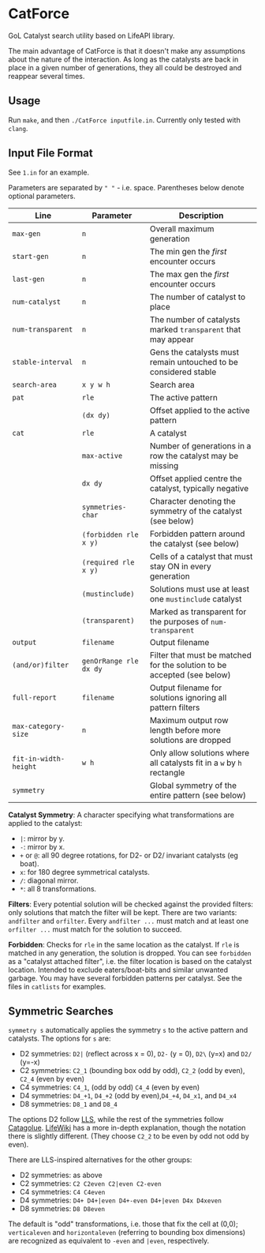 # CatForce
GoL Catalyst search utility based on LifeAPI library.

The main advantage of CatForce is that it doesn't make any assumptions
about the nature of the interaction. As long as the catalysts are back
in place in a given number of generations, they all could be destroyed
and reappear several times.

<!-- The torus centre is `(0, 0)` and left upper corner is `(-32, -->
<!-- -32)` and lower right corner is `(31,31)`. It has the same Y axis as -->
<!-- Golly (up is negative Y). -->

Usage
--
Run `make`, and then `./CatForce inputfile.in`. Currently only tested with `clang`.

Input File Format
--
See `1.in` for an example.

Parameters are separated by `" "` - i.e. space. Parentheses below
denote optional parameters.

| Line                  | Parameter              | Description                                                             |
|-----------------------|------------------------|-------------------------------------------------------------------------|
| `max-gen`             | `n`                    | Overall maximum generation                                              |
| `start-gen`           | `n`                    | The min gen the _first_ encounter occurs                                |
| `last-gen`            | `n`                    | The max gen the _first_ encounter occurs                                |
| `num-catalyst`        | `n`                    | The number of catalyst to place                                         |
| `num-transparent`     | `n`                    | The number of catalysts marked `transparent` that may appear            |
| `stable-interval`     | `n`                    | Gens the catalysts must remain untouched to be considered stable        |
| `search-area`         | `x y w h`              | Search area                                                             |
| `pat`                 | `rle`                  | The active pattern                                                      |
|                       | `(dx dy)`              | Offset applied to the active pattern                                    |
| `cat `                | `rle`                  | A catalyst                                                              |
|                       | `max-active`           | Number of generations in a row the catalyst may be missing              |
|                       | `dx dy`                | Offset applied centre the catalyst, typically negative                  |
|                       | `symmetries-char`      | Character denoting the symmetry of the catalyst (see below)             |
|                       | `(forbidden rle x y)`  | Forbidden pattern around the catalyst (see below)                       |
|                       | `(required rle x y)`   | Cells of a catalyst that must stay ON in every generation               |
|                       | `(mustinclude)`        | Solutions must use at least one `mustinclude` catalyst                  |
|                       | `(transparent)`        | Marked as transparent for the purposes of `num-transparent`             |
| `output`              | `filename`             | Output filename                                                         |
| `(and/or)filter`      | `genOrRange rle dx dy` | Filter that must be matched for the solution to be accepted (see below) |
| `full-report`         | `filename`             | Output filename for solutions ignoring all pattern filters              |
| `max-category-size`   | `n`                    | Maximum output row length before more solutions are dropped             |
| `fit-in-width-height` | `w h`                  | Only allow solutions where all catalysts fit in a `w` by `h` rectangle  |
| `symmetry`            |                        | Global symmetry of the entire pattern (see below)                       |

**Catalyst Symmetry**: A character specifying what transformations are
applied to the catalyst:
- `|`: mirror by y.
- `-`: mirror by x.
- `+` or `@`: all 90 degree rotations, for D2- or D2/ invariant catalysts (eg boat).
- `x`: for 180 degree symmetrical catalysts.
- `/`: diagonal mirror.
- `*`: all 8 transformations.

**Filters**: Every potential solution will be checked against the
provided filters: only solutions that match the filter will be
kept. There are two variants: `andfilter` and `orfilter`. Every
`andfilter ...` must match and at least one `orfilter ...` must match
for the solution to succeed.

**Forbidden**: Checks for `rle` in the same location as the
catalyst. If `rle` is matched in any generation, the solution is
dropped. You can see `forbidden` as a "catalyst attached filter",
i.e. the filter location is based on the catalyst location. Intended
to exclude eaters/boat-bits and similar unwanted garbage. You may have
several forbidden patterns per catalyst. See the files in `catlists`
for examples.

<!-- Combining Results -->
<!-- --- -->

<!-- `combine-results yes [<survive-0> <survive-1> ...]` -->

<!-- If this feature is enabled the search will at first ignore all filters -->
<!-- and survival inputs, and will search all the possible catalysts. Then -->
<!-- it will try to combine all the found catalysts in all possible -->
<!-- combinations, and only then will filter by `survive-i` and apply the -->
<!-- filters to exclude them from the final report. -->

<!-- This feature will generate report as follows: -->

<!-- - `output.rle` - all the possible catalysts. -->
<!-- - `output.rle_Combined*.rle` - will generate all combined reports. -->
<!-- - `output.rle_Final.rle` - the final report. **This is the main output.** -->

<!-- Optional survival filter per "iteration" are added. Combine works as -->
<!-- follows: each time it start from the initial search results (combine -->
<!-- by default uses survive count = 1), and tries to add catalyst from -->
<!-- those results. Sometimes one could get explosion, if the interaction -->
<!-- is very potent. So filter is added to limit the combine, by surviving -->
<!-- count (if something doesn't survive with two catalyst for 5 -->
<!-- iterations, it's probably junk - so CatForce will filter it on the -->
<!-- second combine iteration and not in the end). -->

<!-- This allows faster and more efficient combine operation with very -->
<!-- potent conduits which otherwise would overflow the system, with many -->
<!-- useless catalysts. -->

<!-- **NOTE** Recommended for use only for `num-catalyst` = 1 or 2 -->

<!-- **NOTE** See 4.in file for example.  -->

<!-- **NOTE** CatForce will use the last `survive-i` as the default from -->
<!-- that point on. If you don't enter any numbers it will use survival -->
<!-- count 1, and will filter only when finish all possible combinations. -->

Symmetric Searches
---


`symmetry s` automatically applies the symmetry `s` to the active
pattern and catalysts. The options for `s` are:
- D2 symmetries: `D2|` (reflect across x = 0), `D2-` (y = 0), `D2\` (y=x) and `D2/` (y=-x)
- C2 symmetries: `C2_1` (bounding box odd by odd), `C2_2` (odd by even), `C2_4` (even by even)
- C4 symmetries: `C4_1`, (odd by odd) `C4_4` (even by even)
- D4 symmetries: `D4_+1`, `D4_+2` (odd by even),`D4_+4`, `D4_x1`, and `D4_x4`
- D8 symmetries: `D8_1` and `D8_4`

The options D2 follow
[LLS](https://gitlab.com/OscarCunningham/logic-life-search), while the
rest of the symmetries follow
[Catagolue](https://catagolue.hatsya.com/census). [LifeWiki](https://conwaylife.com/wiki/Static_symmetry)
has a more in-depth explanation, though the notation there is slightly
different. (They choose `C2_2` to be even by odd not odd by even).

There are LLS-inspired alternatives for the other groups:
- D2 symmetries: as above
- C2 symmetries: `C2 C2even C2|even C2-even`
- C4 symmetries: `C4 C4even`
- D4 symmetries: `D4+ D4+|even D4+-even D4+|even D4x D4xeven`
- D8 symmetries: `D8 D8even`

The default is "odd" transformations, i.e. those that fix the cell at
(0,0); `verticaleven` and `horizontaleven` (referring to bounding box
dimensions) are recognized as equivalent to `-even` and `|even`,
respectively.
